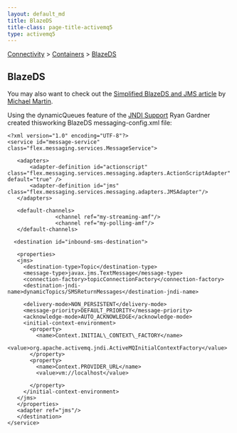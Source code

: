 ```yaml
---
layout: default_md
title: BlazeDS 
title-class: page-title-activemq5
type: activemq5
---
```


[Connectivity](connectivity) > [Containers](containers) > [BlazeDS](blazeds)


BlazeDS
-------

You may also want to check out the [Simplified BlazeDS and JMS article](http://mmartinsoftware.blogspot.com/2008/05/simplified-blazeds-and-/FAQ/jms) by [Michael Martin](http://mmartinsoftware.blogspot.com/).

Using the dynamicQueues feature of the [JNDI Support](jndi-support) Ryan Gardner created thisworking BlazeDS messaging-config.xml file:
```
<?xml version="1.0" encoding="UTF-8"?>
<service id="message-service" class="flex.messaging.services.MessageService">

   <adapters>
       <adapter-definition id="actionscript" class="flex.messaging.services.messaging.adapters.ActionScriptAdapter" default="true" />
       <adapter-definition id="jms" class="flex.messaging.services.messaging.adapters.JMSAdapter"/>
   </adapters>

   <default-channels>
               <channel ref="my-streaming-amf"/>
               <channel ref="my-polling-amf"/>
   </default-channels>

  <destination id="inbound-sms-destination">

   <properties>
   <jms>
     <destination-type>Topic</destination-type>
     <message-type>javax.jms.TextMessage</message-type>
     <connection-factory>topicConnectionFactory</connection-factory>
     <destination-jndi-name>dynamicTopics/SMSReturnMessages</destination-jndi-name>

     <delivery-mode>NON_PERSISTENT</delivery-mode>
     <message-priority>DEFAULT_PRIORITY</message-priority>
     <acknowledge-mode>AUTO_ACKNOWLEDGE</acknowledge-mode>
     <initial-context-environment>
       <property>
         <name>Context.INITIAL\_CONTEXT\_FACTORY</name>
         <value>org.apache.activemq.jndi.ActiveMQInitialContextFactory</value>
       </property>
       <property>
         <name>Context.PROVIDER_URL</name>
         <value>vm://localhost</value>

       </property>
     </initial-context-environment>
   </jms>
   </properties>
   <adapter ref="jms"/>
   </destination>
</service>
```
